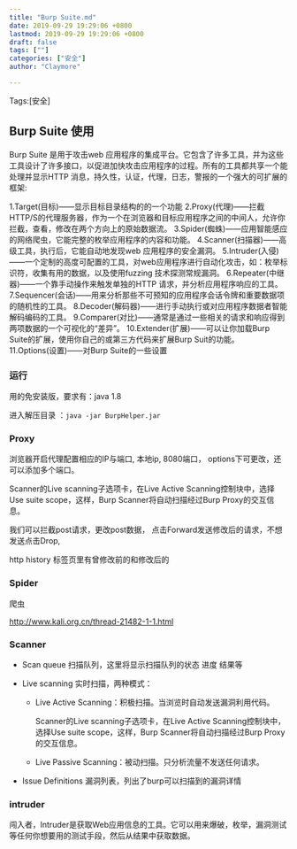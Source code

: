 ```yaml
---
title: "Burp Suite.md"
date: 2019-09-29 19:29:06 +0800
lastmod: 2019-09-29 19:29:06 +0800
draft: false
tags: [""]
categories: ["安全"]
author: "Claymore"

---
```



Tags:[安全]

## Burp Suite 使用



Burp Suite 是用于攻击web 应用程序的集成平台。它包含了许多工具，并为这些工具设计了许多接口，以促进加快攻击应用程序的过程。所有的工具都共享一个能处理并显示HTTP 消息，持久性，认证，代理，日志，警报的一个强大的可扩展的框架:

1.Target(目标)——显示目标目录结构的的一个功能
2.Proxy(代理)——拦截HTTP/S的代理服务器，作为一个在浏览器和目标应用程序之间的中间人，允许你拦截，查看，修改在两个方向上的原始数据流。
3.Spider(蜘蛛)——应用智能感应的网络爬虫，它能完整的枚举应用程序的内容和功能。
4.Scanner(扫描器)——高级工具，执行后，它能自动地发现web 应用程序的安全漏洞。
5.Intruder(入侵)——一个定制的高度可配置的工具，对web应用程序进行自动化攻击，如：枚举标识符，收集有用的数据，以及使用fuzzing 技术探测常规漏洞。
6.Repeater(中继器)——一个靠手动操作来触发单独的HTTP 请求，并分析应用程序响应的工具。
7.Sequencer(会话)——用来分析那些不可预知的应用程序会话令牌和重要数据项的随机性的工具。
8.Decoder(解码器)——进行手动执行或对应用程序数据者智能解码编码的工具。
9.Comparer(对比)——通常是通过一些相关的请求和响应得到两项数据的一个可视化的“差异”。
10.Extender(扩展)——可以让你加载Burp Suite的扩展，使用你自己的或第三方代码来扩展Burp Suit的功能。
11.Options(设置)——对Burp Suite的一些设置



### 运行

用的免安装版，要求有：java 1.8

进入解压目录 ：`java -jar BurpHelper.jar`



### Proxy

浏览器开启代理配置相应的IP与端口, 本地ip, 8080端口， options下可更改，还可以添加多个端口。

Scanner的Live scanning子选项卡，在Live Active Scanning控制块中，选择Use suite scope，这样，Burp Scanner将自动扫描经过Burp Proxy的交互信息。 



我们可以拦截post请求，更改post数据， 点击Forward发送修改后的请求，不想发送点击Drop, 

http history 标签页里有曾修改前的和修改后的



### Spider

爬虫

http://www.kali.org.cn/thread-21482-1-1.html



### Scanner





* Scan queue  扫描队列，这里将显示扫描队列的状态 进度 结果等


* Live scanning  实时扫描，两种模式：

  * Live Active Scanning：积极扫描。当浏览时自动发送漏洞利用代码。

    Scanner的Live scanning子选项卡，在Live Active Scanning控制块中，选择Use suite scope，这样，Burp Scanner将自动扫描经过Burp Proxy的交互信息。 

  * Live Passive Scanning：被动扫描。只分析流量不发送任何请求。

* Issue Definitions 漏洞列表，列出了burp可以扫描到的漏洞详情



### intruder

闯入者，Intruder是获取Web应用信息的工具。它可以用来爆破，枚举，漏洞测试等任何你想要用的测试手段，然后从结果中获取数据。